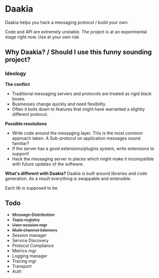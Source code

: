 # Daakia

Daakia helps you hack a messaging protocol / build your own.

Code and API are extremely unstable. The project is at an experimental stage right now. Use at your own risk


## Why Daakia? / Should I use this funny sounding project?

### Ideology
**The conflict**
* Traditional messaging servers and protocols are treated as rigid black boxes.
* Businesses change quickly and need flexibility. 
* Often it boils down to features that might have warranted a slightly different protocol.

**Possible resolutions**
* Write code around the messaging layer. This is the most common approach taken. A Sub-protocol on application messages sound familiar?
* If the server has a good extensions/plugins system, write extensions to support!
* Hack the messaging server in places which might make it incompatible with future updates of the software.

**What's different with Daakia?**
Daakia is built around libraries and code generation. As a result everything is swappable and extensible.

Each lib is supposed to be 

## Todo
* ~~Message Distribution~~
* ~~Topic registry~~
* ~~User session mgr~~
* ~~Multi channel listeners~~
*	Session manager
*	Service Discovery
*	Protocol Compliance
*	Metrics mgr
*	Logging manager
*	Tracing mgr
*   Transport
*   Auth